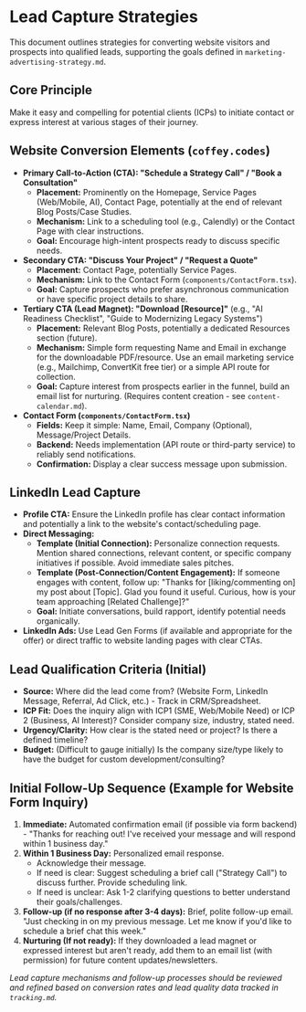 # Lead Capture Strategies

This document outlines strategies for converting website visitors and prospects into qualified leads, supporting the goals defined in `marketing-advertising-strategy.md`.

## Core Principle

Make it easy and compelling for potential clients (ICPs) to initiate contact or express interest at various stages of their journey.

## Website Conversion Elements (`coffey.codes`)

*   **Primary Call-to-Action (CTA): "Schedule a Strategy Call" / "Book a Consultation"**
    *   **Placement:** Prominently on the Homepage, Service Pages (Web/Mobile, AI), Contact Page, potentially at the end of relevant Blog Posts/Case Studies.
    *   **Mechanism:** Link to a scheduling tool (e.g., Calendly) or the Contact Page with clear instructions.
    *   **Goal:** Encourage high-intent prospects ready to discuss specific needs.
*   **Secondary CTA: "Discuss Your Project" / "Request a Quote"**
    *   **Placement:** Contact Page, potentially Service Pages.
    *   **Mechanism:** Link to the Contact Form (`components/ContactForm.tsx`).
    *   **Goal:** Capture prospects who prefer asynchronous communication or have specific project details to share.
*   **Tertiary CTA (Lead Magnet): "Download [Resource]"** (e.g., "AI Readiness Checklist", "Guide to Modernizing Legacy Systems")
    *   **Placement:** Relevant Blog Posts, potentially a dedicated Resources section (future).
    *   **Mechanism:** Simple form requesting Name and Email in exchange for the downloadable PDF/resource. Use an email marketing service (e.g., Mailchimp, ConvertKit free tier) or a simple API route for collection.
    *   **Goal:** Capture interest from prospects earlier in the funnel, build an email list for nurturing. (Requires content creation - see `content-calendar.md`).
*   **Contact Form (`components/ContactForm.tsx`)**
    *   **Fields:** Keep it simple: Name, Email, Company (Optional), Message/Project Details.
    *   **Backend:** Needs implementation (API route or third-party service) to reliably send notifications.
    *   **Confirmation:** Display a clear success message upon submission.

## LinkedIn Lead Capture

*   **Profile CTA:** Ensure the LinkedIn profile has clear contact information and potentially a link to the website's contact/scheduling page.
*   **Direct Messaging:**
    *   **Template (Initial Connection):** Personalize connection requests. Mention shared connections, relevant content, or specific company initiatives if possible. Avoid immediate sales pitches.
    *   **Template (Post-Connection/Content Engagement):** If someone engages with content, follow up: "Thanks for [liking/commenting on] my post about [Topic]. Glad you found it useful. Curious, how is your team approaching [Related Challenge]?"
    *   **Goal:** Initiate conversations, build rapport, identify potential needs organically.
*   **LinkedIn Ads:** Use Lead Gen Forms (if available and appropriate for the offer) or direct traffic to website landing pages with clear CTAs.

## Lead Qualification Criteria (Initial)

*   **Source:** Where did the lead come from? (Website Form, LinkedIn Message, Referral, Ad Click, etc.) - Track in CRM/Spreadsheet.
*   **ICP Fit:** Does the inquiry align with ICP1 (SME, Web/Mobile Need) or ICP 2 (Business, AI Interest)? Consider company size, industry, stated need.
*   **Urgency/Clarity:** How clear is the stated need or project? Is there a defined timeline?
*   **Budget:** (Difficult to gauge initially) Is the company size/type likely to have the budget for custom development/consulting?

## Initial Follow-Up Sequence (Example for Website Form Inquiry)

1.  **Immediate:** Automated confirmation email (if possible via form backend) - "Thanks for reaching out! I've received your message and will respond within 1 business day."
2.  **Within 1 Business Day:** Personalized email response.
    *   Acknowledge their message.
    *   If need is clear: Suggest scheduling a brief call ("Strategy Call") to discuss further. Provide scheduling link.
    *   If need is unclear: Ask 1-2 clarifying questions to better understand their goals/challenges.
3.  **Follow-up (if no response after 3-4 days):** Brief, polite follow-up email. "Just checking in on my previous message. Let me know if you'd like to schedule a brief chat this week."
4.  **Nurturing (If not ready):** If they downloaded a lead magnet or expressed interest but aren't ready, add them to an email list (with permission) for future content updates/newsletters.

_Lead capture mechanisms and follow-up processes should be reviewed and refined based on conversion rates and lead quality data tracked in `tracking.md`._
